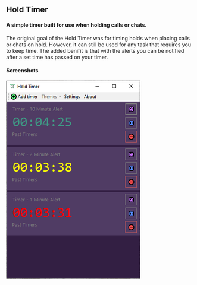 ## Hold Timer

#### A simple timer built for use when holding calls or chats.

The original goal of the Hold Timer was for timing holds when placing calls or chats on hold.
However, it can still be used for any task that requires you to keep time. The added benifit is that
with the alerts you can be notified after a set time has passed on your timer.

#### Screenshots

![3 Timers in various states](https://raw.githubusercontent.com/cborrow/HoldTimer/master/HoldTimer/Screenshot.PNG)
